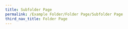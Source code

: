 ```yaml
---
title: Subfolder Page
permalink: /Example Folder/Folder Page/Subfolder Page
third_nav_title: Folder Page
---
```

